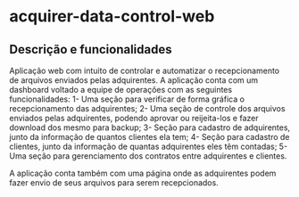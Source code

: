 # acquirer-data-control-web

## Descrição e funcionalidades ##

Aplicação web com intuito de controlar e automatizar o recepcionamento de arquivos enviados pelas adquirentes.
A aplicação conta com um dashboard voltado a equipe de operações com as seguintes funcionalidades:
1- Uma seção para verificar de forma gráfica o recepcionamento das adquirentes;
2- Uma seção de controle dos arquivos enviados pelas adquirentes, podendo aprovar ou reijeita-los e fazer download dos mesmo para backup;
3- Seção para cadastro de adquirentes, junto da informação de quantos clientes ela tem;
4- Seção para cadastro de clientes, junto da informação de quantas adquirentes eles têm contadas;
5- Uma seção para gerenciamento dos contratos entre adquirentes e clientes.

A aplicação conta também com uma página onde as adquirentes podem fazer envio de seus arquivos para serem recepcionados.

